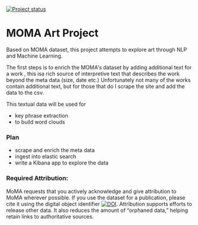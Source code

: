 [![Project status](https://img.shields.io/badge/Project%20Status-Active-brightgreen.svg)](#status)
# MOMA Art Project

Based on MOMA dataset, this project attempts to explore art through NLP and Machine Learning. 

The first steps is to enrich the MOMA's dataset by adding additional text for a work , this isa rich source
of interpretive text that describes the work beyond the meta data (size, date etc.) Unfortunately not many
of the works contain additional text, but for those that do I scrape the site and add the data to the csv.

This textual data will be used for 

- key phrase extraction 
- to build word clouds

### Plan

- scrape and enrich the meta data
- ingest into elastic search
- write a Kibana app to explore the data

### Required Attribution:

MoMA requests that you actively acknowledge and give attribution to MoMA wherever possible. If you use the dataset for a publication, please cite it using the digital object identifier [![DOI](https://zenodo.org/badge/15218/MuseumofModernArt/collection.svg)](https://zenodo.org/badge/latestdoi/15218/MuseumofModernArt/collection). Attribution supports efforts to release other data. It also reduces the amount of “orphaned data,” helping retain links to authoritative sources.
